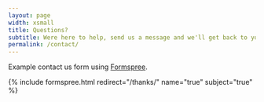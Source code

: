 ```yaml
---
layout: page
width: xsmall
title: Questions?
subtitle: Were here to help, send us a message and we'll get back to you asap. 
permalink: /contact/
---
```


Example contact us form using [Formspree](https://formspree.io/).

{% include formspree.html redirect="/thanks/" name="true" subject="true" %}
